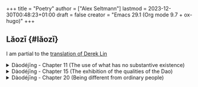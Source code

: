 +++
title = "Poetry"
author = ["Alex Seltmann"]
lastmod = 2023-12-30T00:48:23+01:00
draft = false
creator = "Emacs 29.1 (Org mode 9.7 + ox-hugo)"
+++

## Lǎozǐ {#lǎozǐ}

I am partial to the [translation of Derek Lin](https://terebess.hu/english/tao/DerekLin.html#Kap20)

<details>
<summary>Dàodéjīng - Chapter 11 (The use of what has no substantive existence)</summary>
<div class="details">

<div class="verse">

[...]<br />
<br />
Mix clay<br />
to create a container<br />
In its emptiness, there is<br />
the function of a container<br />
<br />
[...]<br />
Therefore,<br />
that which exists is used to create benefit<br />
That which is empty is used to create functionality<br />

</div>
</div>
</details>

<details>
<summary>Dàodéjīng - Chapter 15 (The exhibition of the qualities of the Dao)</summary>
<div class="details">

<div class="verse">

The Tao masters of antiquity<br />
Subtle wonders through mystery<br />
Depths that cannot be discerned<br />
Because one cannot discern them<br />
Therefore one is forced to describe the appearance<br />
<br />
Hesitant,<br />
like crossing a wintry river<br />
Cautious,<br />
like fearing four neighbors<br />
Solemn,<br />
like a guest<br />
Loose,<br />
like ice about to melt<br />
Genuine,<br />
like plain wood<br />
Open,<br />
like a valley<br />
Opaque,<br />
like muddy water<br />
<br />
Who can be muddled yet desist<br />
In stillness gradually become clear?<br />
Who can be serene yet persist<br />
In motion gradually come alive?<br />
<br />
One who holds this &lt;i&gt;Tao&lt;/i&gt; does not wish to be overfilled<br />
Because one is not overfilled<br />
Therefore one can preserve and not create anew<br />

</div>
</div>
</details>

<details>
<summary>Dàodéjīng - Chapter 20 (Being different from ordinary people)</summary>
<div class="details">

<div class="verse">

Cease learning, no more worries<br />
<br />
Respectful response and scornful response<br />
How much is the difference?<br />
Goodness and evil<br />
How much do they differ?<br />
What the people fear,<br />
I cannot be unafraid<br />
So desolate! How limitless it is!<br />
<br />
The people are excited<br />
As if enjoying a great feast<br />
As if climbing up to the terrace in spring<br />
I alone am quiet and uninvolved<br />
Like an infant<br />
not yet smiling<br />
So weary,<br />
like having no place to return<br />
The people all have surplus<br />
While I alone seem lacking<br />
I have the heart of a fool indeed -<br />
so ignorant!<br />
Ordinary people are bright<br />
I alone am muddled<br />
Ordinary people are scrutinizing<br />
I alone am obtuse<br />
So tranquil, like the ocean<br />
So moving, as if without limits<br />
<br />
The people all have goals<br />
And I alone am stubborn and lowly<br />
I alone am different from them<br />
And value the nourishing mother<br />

</div>
</div>
</details>
